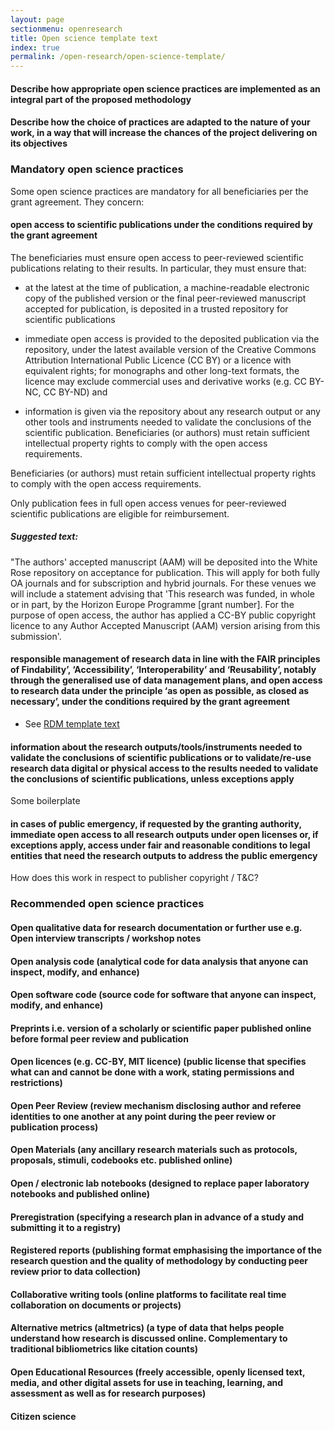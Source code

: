 ```yaml
---
layout: page
sectionmenu: openresearch
title: Open science template text
index: true
permalink: /open-research/open-science-template/
---
```


#### Describe how appropriate open science practices are implemented as an integral part of the proposed methodology 
#### Describe how the choice of practices are adapted to the nature of your work, in a way that will increase the chances of the project delivering on its objectives

### Mandatory open science practices 

Some open science practices are mandatory for all beneficiaries per the grant agreement. They concern:

#### open access to scientific publications under the conditions required by the grant agreement

The beneficiaries must ensure open access to peer-reviewed scientific publications relating to their results. In particular, they must ensure that:  

* at the latest at the time of publication, a machine-readable electronic copy of the published version or the final peer-reviewed manuscript accepted for publication, is deposited in a trusted repository for scientific publications  

* immediate open access is provided to the deposited publication via the repository, under the latest available version of the Creative Commons Attribution International Public Licence (CC BY) or a licence with equivalent rights; for monographs and other long-text formats, the licence may exclude commercial uses and derivative works (e.g. CC BY-NC, CC BY-ND) and  

* information is given via the repository about any research output or any other tools and instruments needed to validate the conclusions of the scientific publication. Beneficiaries (or authors) must retain sufficient intellectual property rights to comply with the open access requirements. 

Beneficiaries (or authors) must retain sufficient intellectual property rights to comply with the open access requirements. 

Only publication fees in full open access venues for peer-reviewed scientific publications are eligible for reimbursement. 

##### Suggested text:
"The authors' accepted manuscript (AAM) will be deposited into the White Rose repository on acceptance for publication. This will apply for both fully OA journals and for subscription and hybrid journals. For these venues we will include a statement advising that 'This research was funded, in whole or in part, by the Horizon Europe Programme [grant number]. For the purpose of open access, the author has applied a CC-BY public copyright licence to any Author Accepted Manuscript (AAM) version arising from this submission'.


#### responsible management of research data in line with the FAIR principles of Findability’, ‘Accessibility’, ‘Interoperability’ and ‘Reusability’, notably through the generalised use of data management plans, and open access to research data under the principle ‘as open as possible, as closed as necessary’, under the conditions required by the grant agreement

* See [RDM template text](https://handbook.researchdata.leeds.ac.uk/open-research/rdm-template/)


#### information about the research outputs/tools/instruments needed to validate the conclusions of scientific publications or to validate/re-use research data digital or physical access to the results needed to validate the conclusions of scientific publications, unless exceptions apply

Some boilerplate


#### in cases of public emergency, if requested by the granting authority, immediate open access to all research outputs under open licenses or, if exceptions apply, access under fair and reasonable conditions to legal entities that need the research outputs to address the public emergency

How does this work in respect to publisher copyright / T&C?


### Recommended open science practices

#### Open qualitative data for research documentation or further use e.g. Open interview transcripts / workshop notes


#### Open analysis code (analytical code for data analysis that anyone can inspect, modify, and enhance)


#### Open software code (source code for software that anyone can inspect, modify, and enhance)


#### Preprints i.e. version of a scholarly or scientific paper published online before formal peer review and publication


#### Open licences (e.g. CC-BY, MIT licence) (public license that specifies what can and cannot be done with a work, stating permissions and restrictions)


#### Open Peer Review (review mechanism disclosing author and referee identities to one another at any point during the peer review or publication process)


#### Open Materials (any ancillary research materials such as protocols, proposals, stimuli, codebooks etc. published online)


#### Open / electronic lab notebooks (designed to replace paper laboratory notebooks and published online)


#### Preregistration (specifying a research plan in advance of a study and submitting it to a registry)


#### Registered reports (publishing format emphasising the importance of the research question and the quality of methodology by conducting peer review prior to data collection)


#### Collaborative writing tools (online platforms to facilitate real time collaboration on documents or projects)


#### Alternative metrics (altmetrics) (a type of data that helps people understand how research is discussed online. Complementary to traditional bibliometrics like citation counts)


#### Open Educational Resources (freely accessible, openly licensed text, media, and other digital assets for use in teaching, learning, and assessment as well as for research purposes)


#### Citizen science
